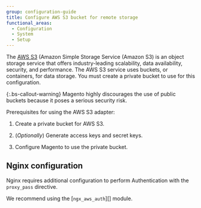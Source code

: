 ```yaml
---
group: configuration-guide
title: Configure AWS S3 bucket for remote storage
functional_areas:
  - Configuration
  - System
  - Setup
---
```


The [AWS S3][] (Amazon Simple Storage Service (Amazon S3) is an object storage service that offers industry-leading scalability, data availability, security, and performance. The AWS S3 service uses buckets, or containers, for data storage. You must create a private bucket to use for this configuration.

{:.bs-callout-warning}
Magento highly discourages the use of public buckets because it poses a serious security risk.

Prerequisites for using the AWS S3 adapter:

1. Create a private bucket for AWS S3.

1. (_Optionally_) Generate access keys and secret keys.

1. Configure Magento to use the private bucket.

## Nginx configuration

Nginx requires additional configuration to perform Authentication with the `proxy_pass` directive.

We recommend using the [`ngx_aws_auth`][] module.

<!-- link definitions -->
[AWS S3]: https://aws.amazon.com/s3
[ngx_aws_auth]: https://github.com/anomalizer/ngx_aws_auth